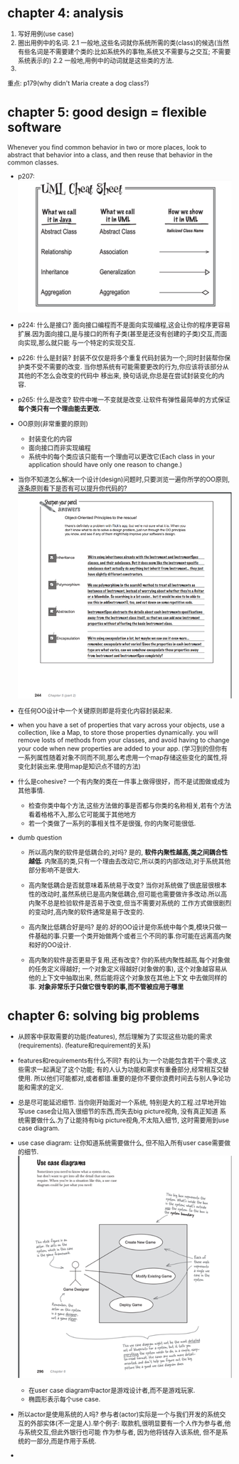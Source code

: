 # chapter 4: analysis

1. 写好用例(use case)
2. 圈出用例中的名词. 
   2.1 一般地,这些名词就你系统所需的类(class)的候选(当然有些名词是不需要建个类的:比如系统外的事物,系统又不需要与之交互; 不需要系统表示的)
   2.2 一般地,用例中的动词就是这些类的方法.
3. 

重点: p179(why didn't Maria create a dog class?)

# chapter 5: good design = flexible software
Whenever you find common behavior in two or more places, look to abstract that behavior into a class, and 
then reuse that behavior in the common classes.


- p207: ![UML图符号含义备忘录](../../images/OOAandD/UML图符号含义备忘录.png)

- p224: 什么是接口?
面向接口编程而不是面向实现编程,这会让你的程序更容易扩展.因为面向接口,是与接口的所有子类(甚至是还没有创建的子类)交互,而面向实现,那么就只能
与一个特定的实现交互.

- p226: 什么是封装?
封装不仅仅是将多个重复代码封装为一个;同时封装帮你保护类不受不需要的改变. 当你想系统有可能需要更改的行为,你应该将该部分从其他的不怎么会改变的代码中
移出来, 换句话说,你总是在尝试封装变化的内容.

- p265: 什么是改变?
软件中唯一不变就是改变.让软件有弹性最简单的方式保证**每个类只有一个理由能去更改.**

- OO原则(非常重要的原则)
  - 封装变化的内容
  - 面向接口而非实现编程
  - 系统中的每个类应该只能有一个理由可以更改它(Each class in your application should have only one reason to change.)

- 当你不知道怎么解决一个设计(design)问题时,只要浏览一遍你所学的OO原则,逐条原则看下是否有可以提升你代码的? ![使用OOA原则拯救你的代码](../../images/OOAandD/使用OOA原则拯救你的代码.png)

- 在任何OO设计中一个关键原则即是将变化内容封装起来.

- when you have a set of properties that vary across your objects, use a collection, like a Map, to store those properties
dynamically.
you will remove losts of methods from your classes, and avoid having to change your code when new properties are added to your app.
(学习到的但你有一系列属性随着对象不同而不同,那么考虑用一个map存储这些变化的属性,将变化封装出来.使用map是知识点不错的方法)

- 什么是cohesive? 一个有内聚的类在一件事上做得很好，而不是试图做或成为其他事情. 
  - 检查你类中每个方法,这些方法做的事是否都与你类的名称相关,若有个方法看着格格不入,那么它可能属于其他地方
  - 若一个类做了一系列的事相关性不是很强, 你的内聚可能很低.

- dumb question
  - 所以高内聚的软件是低耦合的,对吗?
    是的, **软件内聚性越高,类之间耦合性越低**. 内聚高的类,只有一个理由去改动它,所以类的内部改动,对于系统其他部分影响不是很大.

  - 高内聚低耦合是否就意味着系统易于改变?
    当你对系统做了很底层很根本性的改动时,虽然系统已是高内聚低耦合,但可能也需要做许多改动.所以高内聚不总是检验软件是否易于改变,但当不需要对系统的
  工作方式做很剧烈的变动时,高内聚的软件通常是易于改变的.

  - 高内聚比低耦合好是吗?
    是的.好的OO设计是你系统中每个类,模块只做一件基础的事.只要一个类开始做两个或者三个不同的事.你可能在远离高内聚和好的OO设计.
  
  - 高内聚的软件是否更易于复用,还有改变?
    你的系统内聚性越高,每个对象做的任务定义得越好; 一个对象定义得越好(对象做的事), 这个对象越容易从他的上下文中抽取出来, 然后能将这个对象放在其他上下文
    中去做同样的事. **对象非常乐于只做它很专职的事,而不管被应用于哪里**

# chapter 6: solving big problems
- 从顾客中获取需要的功能(features), 然后理解为了实现这些功能的需求(requirements). (feature和requirement的关系)

- features和requirements有什么不同? 有的认为:一个功能包含若干个需求,这些需求一起满足了这个功能; 有的人认为功能和需求有重叠部分,经常相互交替使用.
所以他们可能都对,或者都错.重要的是你不要你浪费时间去与别人争论功能和需求的定义.

- 总是尽可能延迟细节. 当你刚开始面对一个系统, 特别是大的工程.过早地开始写use case会让陷入很细节的东西,而失去big picture视角, 没有真正知道
系统需要做什么.为了让能持有big picture视角,不太陷入细节, 这时需要用到use case diagram.

- use case diagram: 让你知道系统需要做什么, 但不陷入所有user case需要做的细节. ![user case diagram.png](../../images/OOAandD/user-case-diagram.png)
  - 在user case diagram中actor是游戏设计者,而不是游戏玩家.
  - 椭圆形表示每个use case.
  
- 所以actor是使用系统的人吗?
  参与者(actor)实际是一个与我们开发的系统交互的外部实体(不一定是人).举个例子: 取款机,很明显要有一个人作为参与者,他与系统交互,但此外银行也可能
  作为参与者, 因为他将钱存入该系统, 但不是系统的一部分,而是作用于系统.
- 